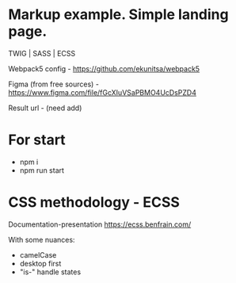 # Markup example. Simple landing page. 
TWIG | SASS | ECSS

Webpack5 config - https://github.com/ekunitsa/webpack5

Figma (from free sources) - https://www.figma.com/file/fGcXIuVSaPBMO4UcDsPZD4

Result url - (need add)

# For start
- npm i
- npm run start

# СSS methodology - ECSS
Documentation-presentation https://ecss.benfrain.com/

With some nuances:
- camelCase
- desktop first
- "is-" handle states

